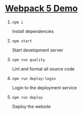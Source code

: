 # [Webpack 5 Demo](https://big-yak.surge.sh)

1. `npm i`

   Install dependencies

2. `npm start`

   Start development server

3. `npm run quality`

   Lint and format all source code

4. `npm run deploy:login`

   Login to the deployment service

5. `npm run deploy`

   Deploy the website
